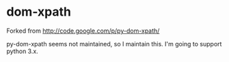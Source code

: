 dom-xpath
=========

Forked from http://code.google.com/p/py-dom-xpath/

py-dom-xpath seems not maintained, so I maintain this. I'm going to support python 3.x.


